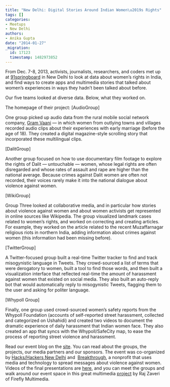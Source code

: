 ```yaml
---
title: "New Delhi: Digital Stories Around Indian Women\u2019s Rights"
tags: []
categories:
- Meetups
- New Delhi
authors:
- Anika Gupta
date: "2014-01-27"
_migration:
  id: 17123
  timestamp: 1482973852
---
```


From Dec. 7-8, 2013, activists, journalists, researchers, and coders met up at [91springboard][1] in New Delhi to look at data about women’s rights in India, and find ways to create apps and multimedia stories that talked about women’s experiences in ways they hadn’t been talked about before.

Our five teams looked at diverse data. Below, what they worked on.

The homepage of their project: [AudioGroup]

One group picked up audio data from the rural mobile social network company, [Gram Vaani][2] &mdash; in which women from outlying towns and villages recorded audio clips about their experiences with early marriage (before the age of 18). They created a digital magazine-style scrolling story that incorporated these multilingual clips.

[DalitGroup]

Another group focused on how to use documentary film footage to explore the rights of Dalit &mdash; untouchable &mdash; women, whose legal rights are often disregarded and whose rates of assault and rape are higher than the national average. Because crimes against Dalit women are often not recorded, their voices rarely make it into the national dialogue about violence against women.

[WikiGroup]

Group Three looked at collaborative media, and in particular how stories about violence against women and about women activists get represented in online sources like Wikipedia. The group visualized landmark cases related to women’s rights, and worked on correcting and creating articles. For example, they worked on the article related to the recent Muzaffarnagar religious riots in northern India, adding information about crimes against women (this information had been missing before).

[TwitterGroup]

A Twitter-focused group built a real-time Twitter tracker to find and track misogynistic language in Tweets. They crowd-sourced a list of terms that were derogatory to women, built a tool to find those words, and then built a visualization interface that reflected real-time the amount of harassment against women that existed on social media. They also built an auto-reply bot that would automatically reply to misogynistic Tweets, flagging them to the user and asking for politer language.

[Whypoll Group]

Finally, one group used crowd-sourced women’s safety reports from the Whypoll Foundation (accounts of self-reported street harassment, collected and categorized on Ushahidi) and created two videos to document the dramatic experience of daily harassment that Indian women face. They also created an app that syncs with the Whypoll/SafeCity map, to ease the process of reporting street violence and harassment.

Read our event blog on the [site][3]. You can read about the groups, the projects, our media partners and our sponsors. The event was co-organized by [Hacks/Hackers New Delhi][4] and  [Breakthrough][5], a nonprofit that uses media and technology to spread messages about violence against women. Videos of the final presentations are [here][6], and you can meet the groups and walk around our event space in this great multimedia [project][7] by Raj Zaveri of Firefly Multimedia.

 [1]: http://91springboard.com/
 [2]: http://www.gramvaani.org/
 [3]: http://hack4changedelhi.wordpress.com/
 [4]: http://www.meetup.com/hackshackersdelhi/
 [5]: http://breakthrough.tv/
 [6]: http://youtu.be/LKWVmnykFCw
 [7]: http://rajanzaveri.com/rajanzaveri/wp-content/uploads/360/hacknhackers/hack_hackers.html